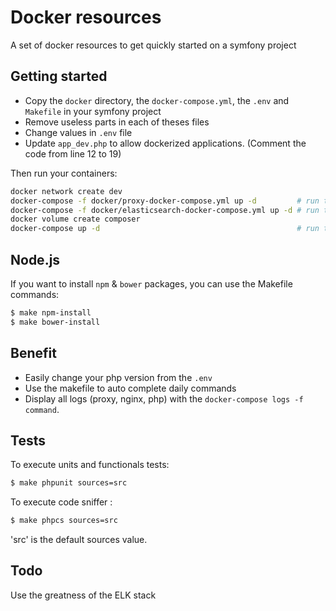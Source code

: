 Docker resources
========================

A set of docker resources to get quickly started on a symfony project

Getting started
---------------

* Copy the `docker` directory, the `docker-compose.yml`, the `.env` and `Makefile` in your symfony project
* Remove useless parts in each of theses files
* Change values in `.env` file
* Update `app_dev.php` to allow dockerized applications. (Comment the code from line 12 to 19)

Then run your containers:

```bash
docker network create dev
docker-compose -f docker/proxy-docker-compose.yml up -d         # run the proxy
docker-compose -f docker/elasticsearch-docker-compose.yml up -d # run the elasticsearch
docker volume create composer
docker-compose up -d                                            # run the entire stack
````

Node.js
-------

If you want to install `npm` & `bower` packages, you can use the Makefile commands:

```sh
$ make npm-install
$ make bower-install
```

Benefit
-------

* Easily change your php version from the `.env`
* Use the makefile to auto complete daily commands
* Display all logs (proxy, nginx, php) with the `docker-compose logs -f command`.

Tests
-----

To execute units and functionals tests:
```sh
$ make phpunit sources=src
```

To execute code sniffer :
```sh
$ make phpcs sources=src
```

'src' is the default sources value.


Todo
----

Use the greatness of the ELK stack
